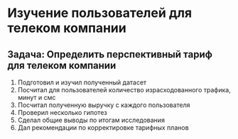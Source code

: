 # Изучение пользователей для телеком компании
## Задача: Определить перспективный тариф для телеком компании
1. Подготовил и изучил полученный датасет
2. Посчитал для пользователей количество израсходованного трафика, минут и смс
3. Посчитал полученную выручку с каждого пользователя
4. Проверил несколько гипотез
5. Сделал общие выводы по итогам исследования
6. Дал рекомендации по корректировке тарифных планов
